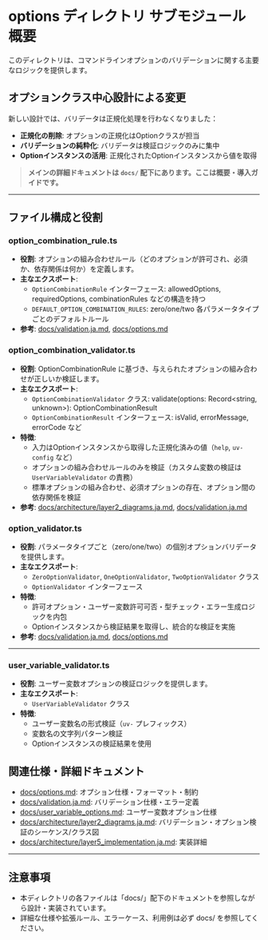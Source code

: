 # options ディレクトリ サブモジュール概要

このディレクトリは、コマンドラインオプションのバリデーションに関する主要なロジックを提供します。

## オプションクラス中心設計による変更

新しい設計では、バリデータは正規化処理を行わなくなりました：

- **正規化の削除**: オプションの正規化はOptionクラスが担当
- **バリデーションの純粋化**: バリデータは検証ロジックのみに集中
- **Optionインスタンスの活用**: 正規化されたOptionインスタンスから値を取得

> **メインの詳細ドキュメントは `docs/` 配下にあります。ここは概要・導入ガイドです。**

---

## ファイル構成と役割

### option_combination_rule.ts

- **役割**: オプションの組み合わせルール（どのオプションが許可され、必須か、依存関係は何か）を定義します。
- **主なエクスポート**:
  - `OptionCombinationRule` インターフェース: allowedOptions, requiredOptions, combinationRules などの構造を持つ
  - `DEFAULT_OPTION_COMBINATION_RULES`: zero/one/two 各パラメータタイプごとのデフォルトルール
- **参考**: [docs/validation.ja.md](../../docs/validation.ja.md), [docs/options.md](../../docs/options.md)

### option_combination_validator.ts

- **役割**: OptionCombinationRule に基づき、与えられたオプションの組み合わせが正しいか検証します。
- **主なエクスポート**:
  - `OptionCombinationValidator` クラス: validate(options: Record<string, unknown>): OptionCombinationResult
  - `OptionCombinationResult` インターフェース: isValid, errorMessage, errorCode など
- **特徴**:
  - 入力はOptionインスタンスから取得した正規化済みの値（`help`, `uv-config` など）
  - オプションの組み合わせルールのみを検証（カスタム変数の検証は `UserVariableValidator` の責務）
  - 標準オプションの組み合わせ、必須オプションの存在、オプション間の依存関係を検証
- **参考**: [docs/architecture/layer2_diagrams.ja.md](../../docs/architecture/layer2_diagrams.ja.md), [docs/validation.ja.md](../../docs/validation.ja.md)

### option_validator.ts

- **役割**: パラメータタイプごと（zero/one/two）の個別オプションバリデータを提供します。
- **主なエクスポート**:
  - `ZeroOptionValidator`, `OneOptionValidator`, `TwoOptionValidator` クラス
  - `OptionValidator` インターフェース
- **特徴**:
  - 許可オプション・ユーザー変数許可可否・型チェック・エラー生成ロジックを内包
  - Optionインスタンスから検証結果を取得し、統合的な検証を実施
- **参考**: [docs/validation.ja.md](../../docs/validation.ja.md), [docs/options.md](../../docs/options.md)

---

### user_variable_validator.ts

- **役割**: ユーザー変数オプションの検証ロジックを提供します。
- **主なエクスポート**:
  - `UserVariableValidator` クラス
- **特徴**:
  - ユーザー変数名の形式検証（`uv-` プレフィックス）
  - 変数名の文字列パターン検証
  - Optionインスタンスの検証結果を使用

## 関連仕様・詳細ドキュメント

- [docs/options.md](../../docs/options.md): オプション仕様・フォーマット・制約
- [docs/validation.ja.md](../../docs/validation.ja.md): バリデーション仕様・エラー定義
- [docs/user_variable_options.md](../../docs/user_variable_options.md): ユーザー変数オプション仕様
- [docs/architecture/layer2_diagrams.ja.md](../../docs/architecture/layer2_diagrams.ja.md): バリデーション・オプション検証のシーケンス/クラス図
- [docs/architecture/layer5_implementation.ja.md](../../docs/architecture/layer5_implementation.ja.md): 実装詳細

---

## 注意事項

- 本ディレクトリの各ファイルは「docs/」配下のドキュメントを参照しながら設計・実装されています。
- 詳細な仕様や拡張ルール、エラーケース、利用例は必ず docs/ を参照してください。
